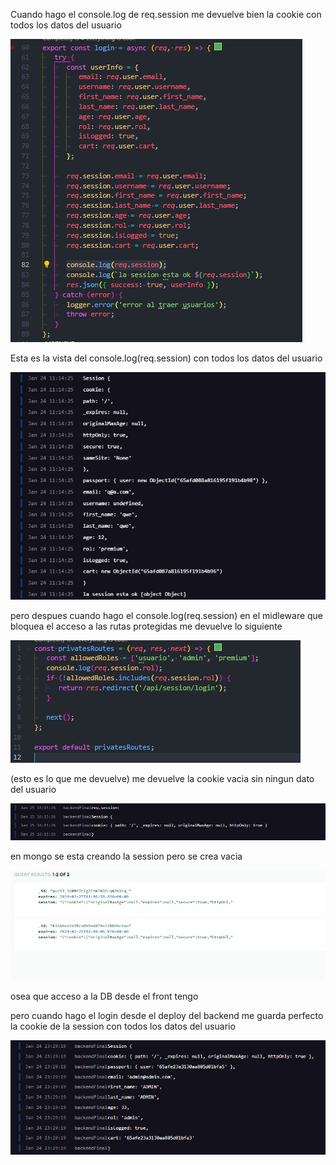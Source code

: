 Cuando hago el console.log de req.session me devuelve bien la cookie con todos los datos del usuario

![Alt text](image.png)

Esta es la vista del console.log(req.session) con todos los datos del usuario

![Alt text](image-1.png)

pero despues cuando hago el console.log(req.session) en el midleware que bloquea el acceso a las rutas protegidas me devuelve lo siguiente

![Alt text](image-2.png)

(esto es lo que me devuelve) me devuelve la cookie vacia sin ningun dato del usuario

![Alt text](image-3.png)

en mongo se esta creando la session pero se crea vacia

![Alt text](image-4.png)

osea que acceso a la DB desde el front tengo

pero cuando hago el login desde el deploy del backend me guarda perfecto la cookie de la session con todos los datos del usuario

![Alt text](image-5.png)
